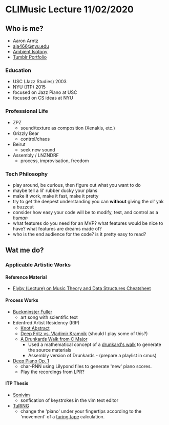 # CLIMusic Lecture 11/02/2020

## Who is me?

- Aaron Arntz
- aja466@nyu.edu
- [Ambient Isotopy](https://ambientisotopy.com/)
- [Tumblr Portfolio](https://aaronarntz.tumblr.com/)

### Education

- USC (Jazz Studies) 2003
- NYU (ITP) 2015
- focused on Jazz Piano at USC
- focused on CS ideas at NYU

### Professional Life

- ZPZ
  - sound/texture as composition (Xenakis, etc.)
- Grizzly Bear
  - control/chaos
- Beirut
  - seek new sound
- Assembly / LNZNDRF
  - process, improvisation, freedom

### Tech Philosophy

- play around, be curious, then figure out what you want to do 
- maybe tell a lil' rubber ducky your plans
- make it work, make it fast, make it pretty
- try to get the deepest understanding you can **without** giving the ol' yak a buzzcut
- consider how easy your code will be to modify, test, and control as a *human*
- what features do you need for an MVP? what features would be nice to have? what features are dreams made of?
- who is the end audience for the code? is it pretty easy to read?

## Wat me do?

### Applicable Artistic Works

#### Reference Material

- [Flyby (Lecture) on Music Theory and Data Structures Cheatsheet](https://github.com/arntzy/music_theory_flyby/blob/master/music_theory_cheatsheet.txt)

#### Process Works

- [Buckminster Fuller](https://drive.google.com/file/d/0B0EYjeHC8J8YZzVCMElSQ1EtT1U/view?usp=sharing)
  - art song with scientific text
- Edenfred Artist Residency (RIP)
  - [Knot Abstract](https://drive.google.com/file/d/0B0EYjeHC8J8YamF6NHd6MXpBdmc/view?usp=sharing)
  - [Deep Fritz vs. Vladimir Kramnik](https://drive.google.com/file/d/0B0EYjeHC8J8YWFhjU1poS3hLbGc/view?usp=sharing) (should I play some of this?)
  - [A Drunkards Walk from C Major](https://drive.google.com/file/d/0B0EYjeHC8J8YOGJjVFpSUG1nbjQ/view?usp=sharing)
    - Used a mathematical concept of a [drunkard's walk](https://en.wikipedia.org/wiki/Random_walk) to generate the source materials
    - Assembly version of Drunkards - (prepare a playlist in cmus)
- [Deep Piano Op. 1](https://medium.com/dbrs-innovation-labs/in-his-novel-galatea-2-2-e9d11c9b7c2a)
  - char-RNN using Lilypond files to generate 'new' piano scores.
  - Play the recordings from LPR?

#### ITP Thesis

- [Sonivim](https://vimeo.com/127210771)
  - sonfication of keystrokes in the vim text editor
- [TuRING](https://vimeo.com/127219302)
  - change the 'piano' under your fingertips according to the 'movement' of a [turing tape]() calculation.